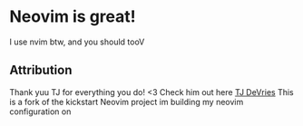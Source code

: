 # Neovim is great!

I use nvim btw, and you should tooV

## Attribution

Thank yuu TJ for everything you do! <3
Check him out here [TJ DeVries](https://www.youtube.com/@teej_dv)
This is a fork of the kickstart Neovim project im building my neovim configuration on
